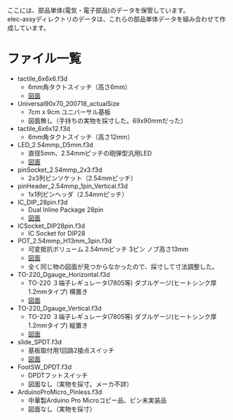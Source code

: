 ここには、部品単体(電気・電子部品)のデータを保管しています。  
elec-assyディレクトリのデータは、これらの部品単体データを組み合わせて作成しています。  
  
# ファイル一覧
 - tactile_6x6x6.f3d
   - 6mm角タクトスイッチ（高さ6mm）
   - [図面](https://sc01.alicdn.com/kf/HTB1OnQrfeEJL1JjSZFGq6y6OXXah/223256105/HTB1OnQrfeEJL1JjSZFGq6y6OXXah.jpg)
 - Universal90x70_200718_actualSize
   - 7cm x 9cm ユニバーサル基板
   - 図面無し（手持ちの実物を採寸した。69x90mmだった）
 - tactile_6x6x12.f3d
   - 6mm角タクトスイッチ（高さ12mm）
 - LED_2.54mmp_D5mm.f3d
   - 直径5mm、2.54mmピッチの砲弾型汎用LED
   - [図面](http://akizukidenshi.com/download/ds/optosupply/OSHR5161A-QR.pdf)
 - pinSocket_2.54mmp_2x3.f3d
   - 2x3列ピンソケット（2.54mmピッチ）
 - pinHeader_2.54mmp_1pin_Vertical.f3d
   - 1x1列ピンヘッダ（2.54mmピッチ）
 - IC_DIP_28pin.f3d
   - Dual Inline Package 28pin
   - [図面](https://avr.jp/user/DS/PDF/mega328P.pdf)
 - ICSocket_DIP28pin.f3d
   - IC Socket for DIP28
 - POT_2.54mmp_H13mm_3pin.f3d
   - 可変抵抗ボリューム 2.54mmピッチ 3ピン ノブ高さ13mm
   - [図面](https://www.bourns.com/docs/Product-Datasheets/PTV09.pdf)
   - 全く同じ物の図面が見つからなかったので、採寸して寸法調整した。
 - TO-220_Dgauge_Horizontal.f3d
   - TO-220 ３端子レギュレータ(7805等) ダブルゲージ(ヒートシンク厚1.2mmタイプ) 横置き
   - [図面](http://akizukidenshi.com/download/ds/st/l78.pdf)
 - TO-220_Dgauge_Vertical.f3d
   - TO-220 ３端子レギュレータ(7805等) ダブルゲージ(ヒートシンク厚1.2mmタイプ) 縦置き
   - [図面](http://akizukidenshi.com/download/ds/st/l78.pdf)
 - slide_SPDT.f3d
   - 基板取付用1回路2接点スイッチ
   - [図面](http://akizukidenshi.com/download/ds/jianfu/SS-12D00.pdf)
 - FootSW_DPDT.f3d
   - DPDTフットスイッチ
   - 図面なし（実物を採寸。メーカ不詳）
 - ArduinoProMicro_Pinless.f3d
   - 中華製Arduino Pro Microコピー品、ピン未実装品
   - 図面なし（実物を採寸）
  


